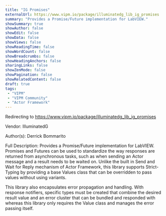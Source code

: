 ```yaml
---
title: "IG Promises"
externalUrl: https://www.vipm.io/package/illuminatedg_lib_ig_promises
summary: "Provides a Promise/Future implementation for LabVIEW."
showSummary: true
showAuthor: false
showEdit: false
showData: false
showViews: false
showReadingTime: false
showWordCount: false
showBreadcrumbs: false
showHeadingAnchors: false
sharingLinks: false
showZenMode: false
showPagination: false
showRelatedContent: false
draft: true
tags:
 - "VIPM"
 - "VIPM Community"
 - "Actor Framework"
---
```


Redirecting to https://www.vipm.io/package/illuminatedg_lib_ig_promises

Vendor: IlluminatedG

Author(s): Derrick Bommarito
 
Full Description:
Provides a Promise/Future implementation for LabVIEW. Promises and Futures can be used to standardize the way responses are returned from asynchronous tasks, such as when sending an Actor message and a result needs to be waited on. Unlike the built in Send and Wait for Reply mechanism of Actor Framework, this library supports Strict-Typing by providing a base Values class that can be overridden to pass values without using variants.

This library also encapsulates error propagation and handling. With response notifiers, specific types must be created that combine the desired result value and an error cluster that can be bundled and responded with whereas this library only requires the Value class and manages the error passing itself.